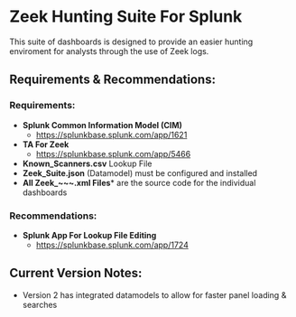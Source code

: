 # Zeek Hunting Suite For Splunk
This suite of dashboards is designed to provide an easier hunting enviroment for analysts through the use of Zeek logs.

## Requirements & Recommendations:
### Requirements:
- **Splunk Common Information Model (CIM)**
  - https://splunkbase.splunk.com/app/1621
- **TA For Zeek**
  - https://splunkbase.splunk.com/app/5466
- **Known_Scanners.csv** Lookup File
- **Zeek_Suite.json** (Datamodel) must be configured and installed
- **All Zeek_~~~.xml Files*** are the source code for the individual dashboards
### Recommendations: 
- **Splunk App For Lookup File Editing**
  - https://splunkbase.splunk.com/app/1724

## Current Version Notes:
- Version 2 has integrated datamodels to allow for faster panel loading & searches

